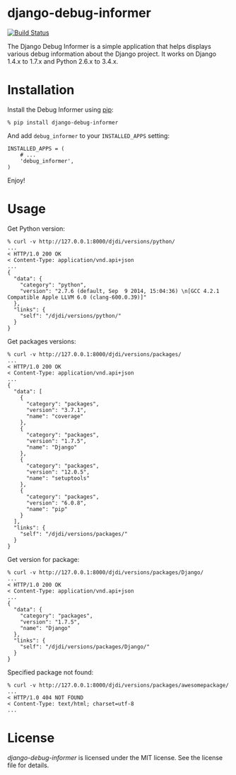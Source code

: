 # django-debug-informer

[![Build Status](https://api.travis-ci.org/Gr1N/django-debug-informer.png "Build Status")](https://travis-ci.org/Gr1N/django-debug-informer)

The Django Debug Informer is a simple application that helps displays various debug information about the Django project. It works on Django 1.4.x to 1.7.x and Python 2.6.x to 3.4.x.


# Installation

Install the Debug Informer using [pip](http://www.pip-installer.org/):

    % pip install django-debug-informer

And add `debug_informer` to your `INSTALLED_APPS` setting:

    INSTALLED_APPS = (
        # ...
        'debug_informer',
    )

Enjoy!

# Usage

Get Python version:

    % curl -v http://127.0.0.1:8000/djdi/versions/python/
    ...
    < HTTP/1.0 200 OK
    < Content-Type: application/vnd.api+json
    ...
    {
      "data": {
        "category": "python",
        "version": "2.7.6 (default, Sep  9 2014, 15:04:36) \n[GCC 4.2.1 Compatible Apple LLVM 6.0 (clang-600.0.39)]"
      },
      "links": {
        "self": "/djdi/versions/python/"
      }
    }

Get packages versions:

    % curl -v http://127.0.0.1:8000/djdi/versions/packages/
    ...
    < HTTP/1.0 200 OK
    < Content-Type: application/vnd.api+json
    ...
    {
      "data": [
        {
          "category": "packages",
          "version": "3.7.1",
          "name": "coverage"
        },
        {
          "category": "packages",
          "version": "1.7.5",
          "name": "Django"
        },
        {
          "category": "packages",
          "version": "12.0.5",
          "name": "setuptools"
        },
        {
          "category": "packages",
          "version": "6.0.8",
          "name": "pip"
        }
      ],
      "links": {
        "self": "/djdi/versions/packages/"
      }
    }

Get version for package:

    % curl -v http://127.0.0.1:8000/djdi/versions/packages/Django/
    ...
    < HTTP/1.0 200 OK
    < Content-Type: application/vnd.api+json
    ...
    {
      "data": {
        "category": "packages",
        "version": "1.7.5",
        "name": "Django"
      },
      "links": {
        "self": "/djdi/versions/packages/Django/"
      }
    }

Specified package not found:

    % curl -v http://127.0.0.1:8000/djdi/versions/packages/awesomepackage/
    ...
    < HTTP/1.0 404 NOT FOUND
    < Content-Type: text/html; charset=utf-8
    ...


# License

*django-debug-informer* is licensed under the MIT license. See the license file for details.
